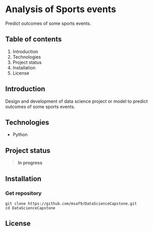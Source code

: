 # Analysis of Sports events
Predict outcomes of some sports events.

## Table of contents
1. Introduction
2. Technologies
3. Project status
4. Installation
5. License

## Introduction
Design and development of data science project or model to predict outcomes of some sports events.

## Technologies
- Python

## Project status
> **In progress**

## Installation
### Get repository
```git
git clone https://github.com/msaf9/DataScienceCapstone.git
cd DataScienceCapstone
```

## License
